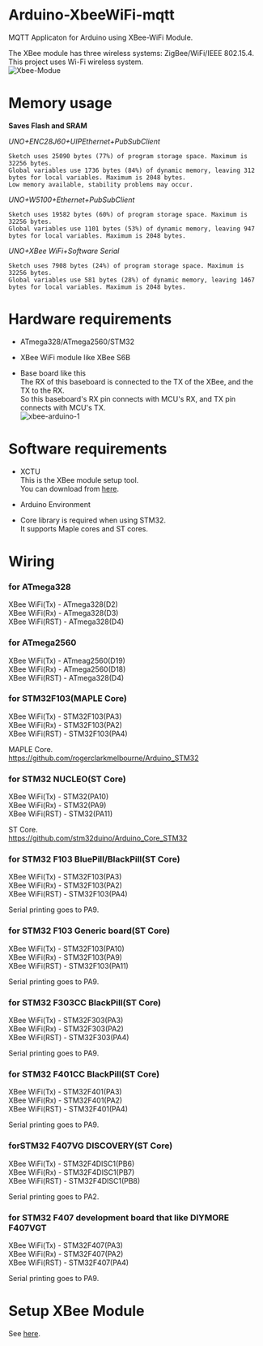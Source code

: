 # Arduino-XbeeWiFi-mqtt
MQTT Applicaton for Arduino using XBee-WiFi Module. 

The XBee module has three wireless systems: ZigBee/WiFi/IEEE 802.15.4.   
This project uses Wi-Fi wireless system.   
![Xbee-Modue](https://user-images.githubusercontent.com/6020549/228780419-e6623881-1a44-4087-b9a6-f3be927e5c04.JPG)

# Memory usage
__Saves Flash and SRAM__   

_UNO+ENC28J60+UIPEthernet+PubSubClient_

```
Sketch uses 25090 bytes (77%) of program storage space. Maximum is 32256 bytes.
Global variables use 1736 bytes (84%) of dynamic memory, leaving 312 bytes for local variables. Maximum is 2048 bytes.
Low memory available, stability problems may occur.
```

_UNO+W5100+Ethernet+PubSubClient_

```
Sketch uses 19582 bytes (60%) of program storage space. Maximum is 32256 bytes.
Global variables use 1101 bytes (53%) of dynamic memory, leaving 947 bytes for local variables. Maximum is 2048 bytes.
```

_UNO+XBee WiFi+Software Serial_

```
Sketch uses 7908 bytes (24%) of program storage space. Maximum is 32256 bytes.
Global variables use 581 bytes (28%) of dynamic memory, leaving 1467 bytes for local variables. Maximum is 2048 bytes.
```

# Hardware requirements   
- ATmega328/ATmega2560/STM32   

- XBee WiFi module like XBee S6B   

- Base board like this   
 The RX of this baseboard is connected to the TX of the XBee, and the TX to the RX.   
 So this baseboard's RX pin connects with MCU's RX, and TX pin connects with MCU's TX.   
![xbee-arduino-1](https://user-images.githubusercontent.com/6020549/228780907-5c8457e1-30cb-4bec-af40-a8a2353fc585.JPG)

# Software requirements   
- XCTU    
 This is the XBee module setup tool.   
 You can download from [here](https://hub.digi.com/support/products/xctu/?path=/support/asset/).   

- Arduino Environment   

- Core library is required when using STM32.   
 It supports Maple cores and ST cores.   


# Wiring   

### for ATmega328   

XBee WiFi(Tx)  - ATmega328(D2)   
XBee WiFi(Rx)  - ATmega328(D3)   
XBee WiFi(RST) - ATmega328(D4)   


### for ATmega2560   

XBee WiFi(Tx)  - ATmeag2560(D19)   
XBee WiFi(Rx)  - ATmega2560(D18)   
XBee WiFi(RST) - ATmega328(D4)   


### for STM32F103(MAPLE Core)   

XBee WiFi(Tx)  - STM32F103(PA3)   
XBee WiFi(Rx)  - STM32F103(PA2)   
XBee WiFi(RST) - STM32F103(PA4)   

MAPLE Core.    
https://github.com/rogerclarkmelbourne/Arduino_STM32   


### for STM32 NUCLEO(ST Core)   

XBee WiFi(Tx)  - STM32(PA10)   
XBee WiFi(Rx)  - STM32(PA9)   
XBee WiFi(RST) - STM32(PA11)   


ST Core.    
https://github.com/stm32duino/Arduino_Core_STM32   


### for STM32 F103 BluePill/BlackPill(ST Core)   

XBee WiFi(Tx)  - STM32F103(PA3)   
XBee WiFi(Rx)  - STM32F103(PA2)   
XBee WiFi(RST) - STM32F103(PA4)   

Serial printing goes to PA9.   


### for STM32 F103 Generic board(ST Core)   

XBee WiFi(Tx)  - STM32F103(PA10)   
XBee WiFi(Rx)  - STM32F103(PA9)   
XBee WiFi(RST) - STM32F103(PA11)   

Serial printing goes to PA9.   


### for STM32 F303CC BlackPill(ST Core)   

XBee WiFi(Tx)  - STM32F303(PA3)   
XBee WiFi(Rx)  - STM32F303(PA2)   
XBee WiFi(RST) - STM32F303(PA4)   

Serial printing goes to PA9.   


### for STM32 F401CC BlackPill(ST Core)    

XBee WiFi(Tx)  - STM32F401(PA3)   
XBee WiFi(Rx)  - STM32F401(PA2)   
XBee WiFi(RST) - STM32F401(PA4)   

Serial printing goes to PA9.   

### forSTM32 F407VG DISCOVERY(ST Core)   

XBee WiFi(Tx)  - STM32F4DISC1(PB6)   
XBee WiFi(Rx)  - STM32F4DISC1(PB7)   
XBee WiFi(RST) - STM32F4DISC1(PB8)   

Serial printing goes to PA2.   

### for STM32 F407 development board that like DIYMORE F407VGT   

XBee WiFi(Tx)  - STM32F407(PA3)   
XBee WiFi(Rx)  - STM32F407(PA2)   
XBee WiFi(RST) - STM32F407(PA4)   

Serial printing goes to PA9.   

# Setup XBee Module   
See [here](https://github.com/nopnop2002/Arduino-XbeeWiFi-mqtt/tree/main/Setup).   
